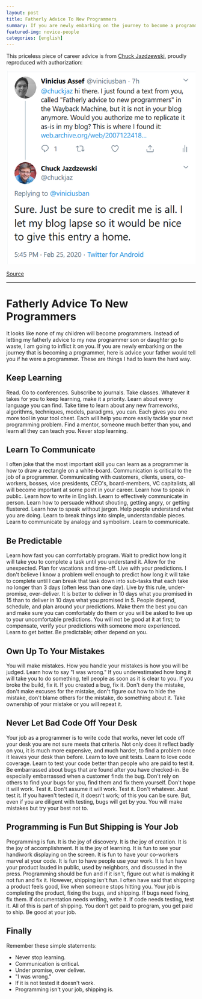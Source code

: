 ```yaml
---
layout: post
title: Fatherly Advice To New Programmers
summary: If you are newly embarking on the journey to become a programmer, this advice is for you.
featured-img: novice-people
categories: [english]
---
```


This priceless piece of career advice is from [Chuck Jazdzewski](https://twitter.com/chuckjaz), proudly reproduced with authorization:

![Authorization from the author](/assets/img/posts/chuckjaz-authorization.png)

[Source](https://twitter.com/chuckjaz/status/1232406240069742593)


---

# Fatherly Advice To New Programmers #


It looks like none of my children will become programmers. Instead of letting my fatherly advice to my new programmer son or daughter go to waste, I am going to inflict it on you. If you are newly embarking on the journey that is becoming a programmer, here is advice your father would tell you if he were a programmer. These are things I had to learn the hard way.


## Keep Learning ##

Read. Go to conferences. Subscribe to journals. Take classes. Whatever it takes for you to keep learning, make it a priority. Learn about every language you can find. Take time to learn about any new frameworks, algorithms, techniques, models, paradigms, you can. Each gives you one more tool in your tool chest. Each will help you more easily tackle your next programming problem. Find a mentor, someone much better than you, and learn all they can teach you. Never stop learning.


## Learn To Communicate ##

I often joke that the most important skill you can learn as a programmer is how to draw a rectangle on a white-board. Communication is critical to the job of a programmer. Communicating with customers, clients, users, co-workers, bosses, vice presidents, CEO's, board-members, VC capitalists, all will become important at some point in your career. Learn how to speak in public. Learn how to write in English. Learn to effectively communicate in person. Learn how to persuade without shouting, getting angry, or getting flustered. Learn how to speak without jargon. Help people understand what you are doing. Learn to break things into simple, understandable pieces. Learn to communicate by analogy and symbolism. Learn to communicate.


## Be Predictable ##

Learn how fast you can comfortably program. Wait to predict how long it will take you to complete a task until you understand it. Allow for the unexpected. Plan for vacations and time-off. Live with your predictions. I don't believe I know a problem well enough to predict how long it will take to complete until I can break that task down into sub-tasks that each take no longer than 3 days (often less than one day). Live by this rule, under-promise, over-deliver. It is better to deliver in 10 days what you promised in 15 than to deliver in 10 days what you promised in 5. People depend, schedule, and plan around your predictions. Make them the best you can and make sure you can comfortably do them or you will be asked to live up to your uncomfortable predictions. You will not be good at it at first; to compensate, verify your predictions with someone more experienced. Learn to get better. Be predictable; other depend on you.


## Own Up To Your Mistakes ##

You will make mistakes. How you handle your mistakes is how you will be judged. Learn how to say "I was wrong." If you underestimated how long it will take you to do something, tell people as soon as it is clear to you. If you broke the build, fix it. If you created a bug, fix it. Don't deny the mistake, don't make excuses for the mistake, don't figure out how to hide the mistake, don't blame others for the mistake, do something about it. Take ownership of your mistake or you will repeat it.


## Never Let Bad Code Off Your Desk ##

Your job as a programmer is to write code that works, never let code off your desk you are not sure meets that criteria. Not only does it reflect badly on you, it is much more expensive, and much harder, to find a problem once it leaves your desk than before. Learn to love unit tests. Learn to love code coverage. Learn to test your code better than people who are paid to test it. Be embarrassed about bugs that are found after you have checked-in. Be especially embarrassed when a customer finds the bug. Don't rely on others to find your bugs for you, find them and fix them yourself. Don't hope it will work. Test it. Don't assume it will work. Test it. Don't whatever. Just test it. If you haven't tested it, it doesn't work; of this you can be sure. But, even if you are diligent with testing, bugs will get by you. You will make mistakes but try your best not to.


## Programming is Fun But Shipping is Your Job ##

Programming is fun. It is the joy of discovery. It is the joy of creation. It is the joy of accomplishment. It is the joy of learning. It is fun to see your handiwork displaying on the screen. It is fun to have your co-workers marvel at your code. It is fun to have people use your work. It is fun have your product lauded in public, used by neighbors, and discussed in the press. Programming should be fun and if it isn't, figure out what is making it not fun and fix it. However, shipping isn't fun. I often have said that shipping a product feels good, like when someone stops hitting you. Your job is completing the product, fixing the bugs, and shipping. If bugs need fixing, fix them. If documentation needs writing, write it. If code needs testing, test it. All of this is part of shipping. You don't get paid to program, you get paid to ship. Be good at your job.


## Finally ##

Remember these simple statements:

- Never stop learning.
- Communication is critical.
- Under promise, over deliver.
- "I was wrong."
- If it is not tested it doesn't work.
- Programming isn't your job, shipping is.
